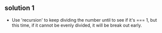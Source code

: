 ## solution 1

- Use 'recursion' to keep dividing the number until to see if it's === 1, but this time, if it cannot be evenly divided, it will be break out early.
